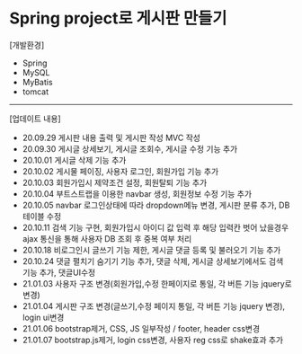 # Spring project로 게시판 만들기 
[개발환경]
 + Spring
 + MySQL
 + MyBatis
 + tomcat

-----------------------------------------------------
[업데이트 내용]
 + 20.09.29 게시판 내용 출력 및 게시판 작성 MVC 작성
 + 20.09.30 게시글 상세보기, 게시글 조회수, 게시글 수정 기능 추가
 + 20.10.01 게시글 삭제 기능 추가
 + 20.10.02 게시물 페이징, 사용자 로그인, 회원가입 기능 추가
 + 20.10.03 회원가입시 제약조건 설정, 회원탈퇴 기능 추가
 + 20.10.04 부트스트랩을 이용한 navbar 생성, 회원정보 수정 기능 추가
 + 20.10.05 navbar 로그인상태에 따라 dropdown메뉴 변경, 게시판 분류 추가, DB테이블 수정
 + 20.10.11 검색 기능 구현, 회원가입시 아이디 값 입력 후 해당 입력칸 벗어 났을경우 ajax 통신을 통해 사용자 DB 조회 후 중복 여부 처리
 + 20.10.18 비로그인시 글쓰기 기능 제한, 게시글 댓글 등록 및 불러오기 기능 추가
 + 20.10.24 댓글 펼치기 숨기기 기능 추가, 댓글 삭제, 게시글 상세보기에서도 검색 기능 추가, 댓글UI수정
 + 21.01.03 사용자 구조 변경(회원가입,수정 한페이지로 통일, 각 버튼 기능 jquery로 변경)
 + 21.01.04 게시판 구조 변경(글쓰기,수정 페이지 통일, 각 버튼 기능 jquery 변경), login ui변경
 + 21.01.06 bootstrap제거, CSS, JS 일부작성 / footer, header css변경
 + 21.01.07 bootstrap.js제거, login css변경, 사용자 reg css로 shake효과 추가
